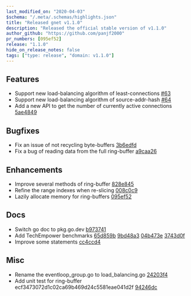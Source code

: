 ```yaml
---
last_modified_on: "2020-04-03"
$schema: "/.meta/.schemas/highlights.json"
title: "Released gnet v1.1.0"
description: "Released the official stable version of v1.1.0"
author_github: "https://github.com/panjf2000"
pr_numbers: [095ef52]
release: "1.1.0"
hide_on_release_notes: false
tags: ["type: release", "domain: v1.1.0"]
---
```


## Features

- Support new load-balancing algorithm of least-connections [#63](https://github.com/panjf2000/gnet/pull/63)
- Support new load-balancing algorithm of source-addr-hash [#64](https://github.com/panjf2000/gnet/pull/64)
- Add a new API to get the number of currently active connections [5ae4849](https://github.com/panjf2000/gnet/commit/5ae4849ac2941394b21254950ec7101081add782)

## Bugfixes

- Fix an issue of not recycling byte-buffers [3b6edfd](https://github.com/panjf2000/gnet/commit/3b6edfdd933abab07a823bc0760c3d24b61b0879)
- Fix a bug of reading data from the full ring-buffer [a9caa26](https://github.com/panjf2000/gnet/commit/a9caa26689f9ecb46a98feb3bb5513639c8beb98)

## Enhancements

- Improve several methods of ring-buffer [828e845](https://github.com/panjf2000/gnet/commit/828e845558c49918a647a1144eab8d9ca35887de)
- Refine the range indexes when re-slicing [008c0c9](https://github.com/panjf2000/gnet/commit/008c0c9e4c702431db6b3d4372be94ea99ac5a5e)
- Lazily allocate memory for ring-buffers [095ef52](https://github.com/panjf2000/gnet/commit/095ef52c9275b5382b7e557da7bb40c5a3b156ca)

## Docs

- Switch go doc to pkg.go.dev [b973741](https://github.com/panjf2000/gnet/commit/b973741b7415e2e42b16e8dcf4adf6553c41ed40)
- Add TechEmpower benchmarks [65d859b](https://github.com/panjf2000/gnet/commit/65d859b02a7766808151db5a809f8776ba708cfd) [9bd48a3](https://github.com/panjf2000/gnet/commit/9bd48a348281542d3cac008b5525a693981ec525) [04b473e](https://github.com/panjf2000/gnet/commit/04b473e20f51afe4b798d54b336fc72a7c5cd7b0) [3743d0f](https://github.com/panjf2000/gnet/commit/3743d0f26ff38fec6872be0d13eac7e7d370d4b9)
- Improve some statements [cc4ccd4](https://github.com/panjf2000/gnet/commit/cc4ccd470b0a4fabf902896df714b7fd07346216)

## Misc

- Rename the eventloop_group.go to load_balancing.go [24203f4](https://github.com/panjf2000/gnet/commit/24203f4d936374666ef73c1ff7d96656c4de5fcb)
- Add unit test for ring-buffer ecf3473072d1c02ca69b469d24c5581eae041d2f [94246dc](https://github.com/panjf2000/gnet/commit/94246dc0fa7c0fcd02e0498e2a355f661b1403c8)